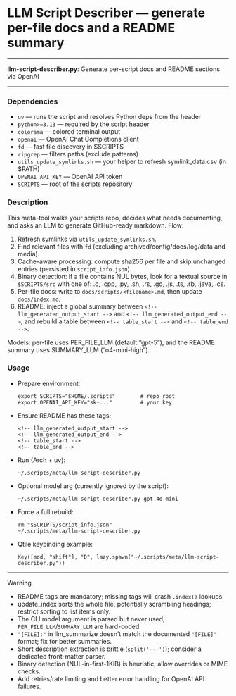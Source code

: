 # LLM Script Describer — generate per-file docs and a README summary

---

**llm-script-describer.py**: Generate per-script docs and README sections via OpenAI

---

### Dependencies

- `uv` — runs the script and resolves Python deps from the header
- `python>=3.13` — required by the script header
- `colorama` — colored terminal output
- `openai` — OpenAI Chat Completions client
- `fd` — fast file discovery in $SCRIPTS
- `ripgrep` — filters paths (exclude patterns)
- `utils_update_symlinks.sh` — your helper to refresh symlink_data.csv (in $PATH)
- `OPENAI_API_KEY` — OpenAI API token
- `SCRIPTS` — root of the scripts repository

### Description

This meta-tool walks your scripts repo, decides what needs documenting, and asks an LLM to generate GitHub-ready markdown. Flow:
1) Refresh symlinks via `utils_update_symlinks.sh`.
2) Find relevant files with `fd` (excluding archived/config/docs/log/data and media).
3) Cache-aware processing: compute sha256 per file and skip unchanged entries (persisted in `script_info.json`).
4) Binary detection: if a file contains NUL bytes, look for a textual source in `$SCRIPTS/src` with one of: .c, .cpp, .py, .sh, .rs, .go, .js, .ts, .rb, .java, .cs.
5) Per-file docs: write to `docs/scripts/<filename>.md`, then update `docs/index.md`.
6) README: inject a global summary between `<!-- llm_generated_output_start -->` and `<!-- llm_generated_output_end -->`, and rebuild a table between `<!-- table_start -->` and `<!-- table_end -->`.

Models: per-file uses PER_FILE_LLM (default “gpt-5”), and the README summary uses SUMMARY_LLM (“o4-mini-high”).

### Usage

- Prepare environment:
  ```
  export SCRIPTS="$HOME/.scripts"        # repo root
  export OPENAI_API_KEY="sk-..."         # your key
  ```
- Ensure README has these tags:
  ```
  <!-- llm_generated_output_start -->
  <!-- llm_generated_output_end -->
  <!-- table_start -->
  <!-- table_end -->
  ```
- Run (Arch + uv):
  ```
  ~/.scripts/meta/llm-script-describer.py
  ```
- Optional model arg (currently ignored by the script):
  ```
  ~/.scripts/meta/llm-script-describer.py gpt-4o-mini
  ```
- Force a full rebuild:
  ```
  rm "$SCRIPTS/script_info.json"
  ~/.scripts/meta/llm-script-describer.py
  ```
- Qtile keybinding example:
  ```
  Key([mod, "shift"], "D", lazy.spawn("~/.scripts/meta/llm-script-describer.py"))
  ```

---

> [!WARNING]
> - README tags are mandatory; missing tags will crash `.index()` lookups.
> - update_index sorts the whole file, potentially scrambling headings; restrict sorting to list items only.
> - The CLI model argument is parsed but never used; `PER_FILE_LLM`/`SUMMARY_LLM` are hard-coded.
> - `"[FILE]:"` in llm_summarize doesn’t match the documented `"[FILE]"` format; fix for better summaries.
> - Short description extraction is brittle (`split('---')`); consider a dedicated front-matter parser.
> - Binary detection (NUL-in-first-1KiB) is heuristic; allow overrides or MIME checks.
> - Add retries/rate limiting and better error handling for OpenAI API failures.